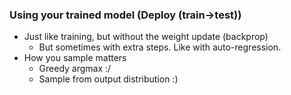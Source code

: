 ### Using your trained model (Deploy (train->test))

- Just like training, but without the weight update (backprop)
	- But sometimes with extra steps. Like with auto-regression.
- How you sample matters
	- Greedy argmax :/
	- Sample from output distribution :)